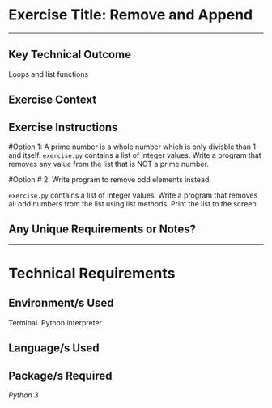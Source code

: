 # Exercise Title: Remove and Append
---
## Key Technical Outcome
Loops and list functions

## Exercise Context

## Exercise Instructions

#Option 1:
A prime number is a whole number which is only divisble than 1 and itself.
<code>exercise.py</code> contains a list of integer values.
Write a program that removes any value from the list that is NOT a prime number.

#Option # 2:
Write program to remove odd elements instead:

<code>exercise.py</code> contains a list of integer values.
Write a program that removes all odd numbers from the list using list methods.
Print the list to the screen.

## Any Unique Requirements or Notes?

---
# Technical Requirements
<em><strong></strong></em>

## Environment/s Used
Terminal. Python interpreter

## Language/s Used
<em></em>

## Package/s Required
<em>Python 3</em>
